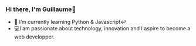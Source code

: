 ### Hi there, I'm Guillaume👋

- 🌱 I’m currently learning Python & Javascript↩︎
- 💻I am passionate about technology, innovation and I aspire to become a web developper.
